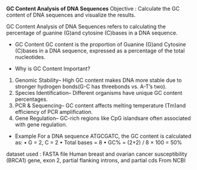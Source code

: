 **GC Content Analysis of DNA Sequences**
Objective : Calculate the GC content of DNA sequences and visualize the results.

GC Content Analysis of DNA Sequences refers to calculating the percentage of guanine (G)and cytosine (C)bases in a DNA sequence.

- GC Content
GC content is the proportion of Guanine (G)and Cytosine (C)bases in a DNA sequence, expressed as a percentage of the total nucleotides.

- Why is GC Content Important?
 1. Genomic Stability– High GC content makes DNA more stable due to stronger hydrogen bonds(G-C has threebonds vs. A-T’s two).
 2. Species Identification– Different organisms have unique GC content percentages.
 3. PCR & Sequencing– GC content affects melting temperature (Tm)and efficiency of PCR amplification.
 4. Gene Regulation– GC-rich regions like CpG islandsare often associated with gene regulation.

- Example
For a DNA sequence ATGCGATC, the GC content is calculated as:
 • G = 2, C = 2
 • Total bases = 8
 • GC% = (2+2) / 8 × 100 = 50%


dataset used : FASTA file  Human breast and ovarian cancer susceptibility (BRCA1) gene, exon 2, partial flanking introns, and partial cds From NCBI 
